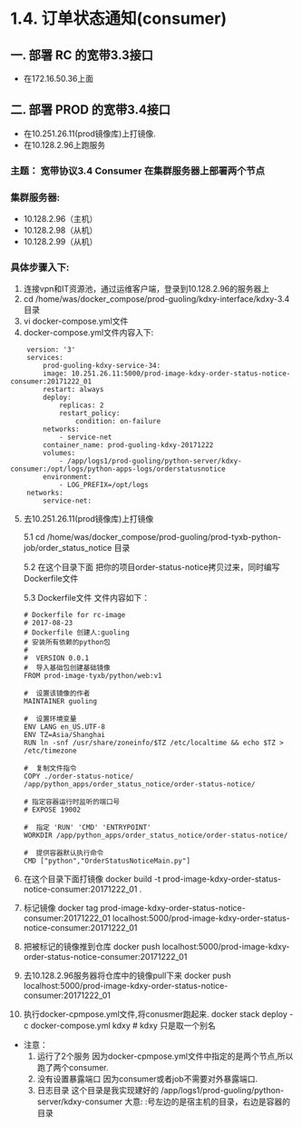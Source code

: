 # 1.4. 订单状态通知(consumer)

## 一. 部署 RC 的宽带3.3接口
- 在172.16.50.36上面

## 二. 部署 PROD 的宽带3.4接口
- 在10.251.26.11(prod镜像库)上打镜像.
- 在10.128.2.96上跑服务

### 主题： 宽带协议3.4 Consumer 在集群服务器上部署两个节点

### 集群服务器:
- 10.128.2.96（主机）
- 10.128.2.98（从机）
- 10.128.2.99（从机）

### 具体步骤入下:
1.  连接vpn和IT资源池，通过运维客户端，登录到10.128.2.96的服务器上
2.  cd /home/was/docker_compose/prod-guoling/kdxy-interface/kdxy-3.4  目录
3.  vi docker-compose.yml文件
4.  docker-compose.yml文件内容入下:
```docker
    version: '3'
    services:
        prod-guoling-kdxy-service-34:
        image: 10.251.26.11:5000/prod-image-kdxy-order-status-notice-consumer:20171222_01
        restart: always
        deploy:
            replicas: 2
            restart_policy:
                condition: on-failure
        networks:
            - service-net
        container_name: prod-guoling-kdxy-20171222
        volumes:
            - /app/logs1/prod-guoling/python-server/kdxy-consumer:/opt/logs/python-apps-logs/orderstatusnotice
        environment:
            - LOG_PREFIX=/opt/logs
    networks:
        service-net:
```
5.  去10.251.26.11(prod镜像库)上打镜像

    5.1 cd /home/was/docker_compose/prod-guoling/prod-tyxb-python-job/order_status_notice 目录
    
    5.2 在这个目录下面 把你的项目order-status-notice拷贝过来，同时编写Dockerfile文件

    5.3 Dockerfile文件 文件内容如下：
    ```docker
    # Dockerfile for rc-image
    # 2017-08-23
    # Dockerfile 创建人:guoling
    # 安装所有依赖的python包
    #
    #  VERSION 0.0.1
    #  导入基础包创建基础镜像
    FROM prod-image-tyxb/python/web:v1

    #  设置该镜像的作者
    MAINTAINER guoling

    #  设置环境变量
    ENV LANG en_US.UTF-8
    ENV TZ=Asia/Shanghai
    RUN ln -snf /usr/share/zoneinfo/$TZ /etc/localtime && echo $TZ > /etc/timezone

    #  复制文件指令
    COPY ./order-status-notice/  /app/python_apps/order_status_notice/order-status-notice/

    # 指定容器运行时监听的端口号
    # EXPOSE 19002

    #  指定 'RUN' 'CMD' 'ENTRYPOINT'
    WORKDIR /app/python_apps/order_status_notice/order-status-notice/

    #  提供容器默认执行命令
    CMD ["python","OrderStatusNoticeMain.py"] 
    ```
6.  在这个目录下面打镜像
    docker build -t prod-image-kdxy-order-status-notice-consumer:20171222_01 .
7.  标记镜像
    docker tag prod-image-kdxy-order-status-notice-consumer:20171222_01 localhost:5000/prod-image-kdxy-order-status-notice-consumer:20171222_01
8.  把被标记的镜像推到仓库
    docker push localhost:5000/prod-image-kdxy-order-status-notice-consumer:20171222_01
9.  去10.128.2.96服务器将仓库中的镜像pull下来 
    docker push localhost:5000/prod-image-kdxy-order-status-notice-consumer:20171222_01
10. 执行docker-cpmpose.yml文件,将conusmer跑起来.
    docker stack deploy -c docker-compose.yml kdxy    # kdxy 只是取一个别名
-   注意：
    1. 运行了2个服务	因为docker-cpmpose.yml文件中指定的是两个节点,所以跑了两个consumer.
	2. 没有设置暴露端口   因为consumer或者job不需要对外暴露端口.
	3. 日志目录		这个目录是我实现建好的  /app/logs1/prod-guoling/python-server/kdxy-consumer
				大意:    :号左边的是宿主机的目录，右边是容器的目录  